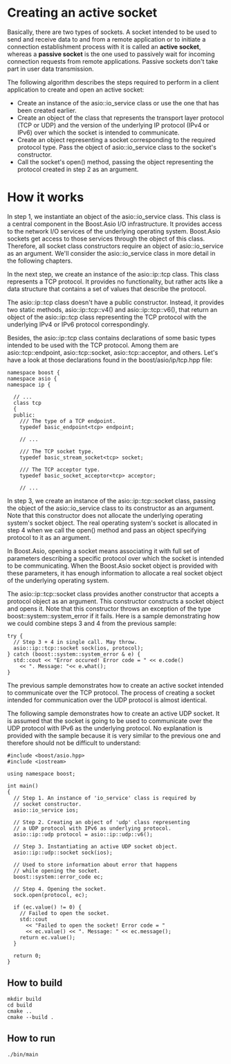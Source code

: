 # Creating an active socket

Basically, there are two types of sockets. A socket intended to be used to send and receive data to and from a remote application or to initiate a connection establishment process with it is called an **active socket**, whereas a **passive socket** is the one used to passively wait for incoming connection requests from remote applications. Passive sockets don't take part in user data transmission.

The following algorithm describes the steps required to perform in a client application to create and open an active socket:

- Create an instance of the asio::io_service class or use the one that has been created earlier.
- Create an object of the class that represents the transport layer protocol (TCP or UDP) and the version of the underlying IP protocol (IPv4 or IPv6) over which the socket is intended to communicate.
- Create an object representing a socket corresponding to the required protocol type. Pass the object of asio::io_service class to the socket's constructor.
- Call the socket's open() method, passing the object representing the protocol created in step 2 as an argument.

# How it works
In step 1, we instantiate an object of the asio::io_service class. This class is a central component in the Boost.Asio I/O infrastructure. It provides access to the network I/O services of the underlying operating system. Boost.Asio sockets get access to those services through the object of this class. Therefore, all socket class constructors require an object of asio::io_service as an argument. We'll consider the asio::io_service class in more detail in the following chapters.

In the next step, we create an instance of the asio::ip::tcp class. This class represents a TCP protocol. It provides no functionality, but rather acts like a data structure that contains a set of values that describe the protocol.

The asio::ip::tcp class doesn't have a public constructor. Instead, it provides two static methods, asio::ip::tcp::v4() and asio::ip::tcp::v6(), that return an object of the asio::ip::tcp class representing the TCP protocol with the underlying IPv4 or IPv6 protocol correspondingly.

Besides, the asio::ip::tcp class contains declarations of some basic types intended to be used with the TCP protocol. Among them are asio::tcp::endpoint, asio::tcp::socket, asio::tcp::acceptor, and others. Let's have a look at those declarations found in the boost/asio/ip/tcp.hpp file:
```
namespace boost {
namespace asio {
namespace ip {

  // ...
  class tcp
  {
  public:
    /// The type of a TCP endpoint.
    typedef basic_endpoint<tcp> endpoint;
    
    // ...
  
    /// The TCP socket type.
    typedef basic_stream_socket<tcp> socket;

    /// The TCP acceptor type.
    typedef basic_socket_acceptor<tcp> acceptor;
    
    // ...
```

In step 3, we create an instance of the asio::ip::tcp::socket class, passing the object of the asio::io_service class to its constructor as an argument. Note that this constructor does not allocate the underlying operating system's socket object. The real operating system's socket is allocated in step 4 when we call the open() method and pass an object specifying protocol to it as an argument.

In Boost.Asio, opening a socket means associating it with full set of parameters describing a specific protocol over which the socket is intended to be communicating. When the Boost.Asio socket object is provided with these parameters, it has enough information to allocate a real socket object of the underlying operating system.

The asio::ip::tcp::socket class provides another constructor that accepts a protocol object as an argument. This constructor constructs a socket object and opens it. Note that this constructor throws an exception of the type boost::system::system_error if it fails. Here is a sample demonstrating how we could combine steps 3 and 4 from the previous sample:
```
try {
  // Step 3 + 4 in single call. May throw.
  asio::ip::tcp::socket sock(ios, protocol);
} catch (boost::system::system_error & e) {
  std::cout << "Error occured! Error code = " << e.code()
    << ". Message: "<< e.what();
}
```

The previous sample demonstrates how to create an active socket intended to communicate over the TCP protocol. The process of creating a socket intended for communication over the UDP protocol is almost identical.

The following sample demonstrates how to create an active UDP socket. It is assumed that the socket is going to be used to communicate over the UDP protocol with IPv6 as the underlying protocol. No explanation is provided with the sample because it is very similar to the previous one and therefore should not be difficult to understand:
```
#include <boost/asio.hpp>
#include <iostream>

using namespace boost;

int main()
{
  // Step 1. An instance of 'io_service' class is required by
  // socket constructor. 
  asio::io_service ios;

  // Step 2. Creating an object of 'udp' class representing
  // a UDP protocol with IPv6 as underlying protocol.
  asio::ip::udp protocol = asio::ip::udp::v6();

  // Step 3. Instantiating an active UDP socket object.
  asio::ip::udp::socket sock(ios);

  // Used to store information about error that happens
  // while opening the socket.
  boost::system::error_code ec;

  // Step 4. Opening the socket.
  sock.open(protocol, ec);

  if (ec.value() != 0) {
    // Failed to open the socket.
    std::cout
      << "Failed to open the socket! Error code = "
      << ec.value() << ". Message: " << ec.message();
    return ec.value();
  }

  return 0;
}
```



## How to build
```
mkdir build
cd build
cmake ..
cmake --build .
```

## How to run
```
./bin/main
```
